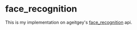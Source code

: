 # face_recognition
This is my implementation on ageitgey's [face_recognition](https://github.com/ageitgey/face_recognition) api.
